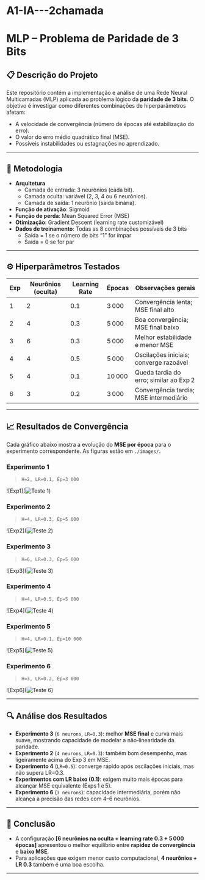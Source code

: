# A1-IA---2chamada
# MLP – Problema de Paridade de 3 Bits

## 📋 Descrição do Projeto

Este repositório contém a implementação e análise de uma Rede Neural Multicamadas (MLP) aplicada ao problema lógico da **paridade de 3 bits**. O objetivo é investigar como diferentes combinações de hiperparâmetros afetam:

- A velocidade de convergência (número de épocas até estabilização do erro).
- O valor do erro médio quadrático final (MSE).
- Possíveis instabilidades ou estagnações no aprendizado.

---

## 🔧 Metodologia

- **Arquitetura**  
  - Camada de entrada: 3 neurônios (cada bit).  
  - Camada oculta: variável (2, 3, 4 ou 6 neurônios).  
  - Camada de saída: 1 neurônio (saída binária).  
- **Função de ativação**: Sigmoid  
- **Função de perda**: Mean Squared Error (MSE)  
- **Otimização**: Gradient Descent (learning rate customizável)  
- **Dados de treinamento**: Todas as 8 combinações possíveis de 3 bits  
  - Saída = 1 se o número de bits “1” for ímpar  
  - Saída = 0 se for par  

---

## ⚙️ Hiperparâmetros Testados

| Exp | Neurônios (oculta) | Learning Rate | Épocas | Observações gerais                  |
|-----|--------------------|---------------|--------|-------------------------------------|
| 1   | 2                  | 0.1           | 3 000  | Convergência lenta; MSE final alto  |
| 2   | 4                  | 0.3           | 5 000  | Boa convergência; MSE final baixo   |
| 3   | 6                  | 0.3           | 5 000  | Melhor estabilidade e menor MSE     |
| 4   | 4                  | 0.5           | 5 000  | Oscilações iniciais; converge razoável |
| 5   | 4                  | 0.1           | 10 000 | Queda tardia do erro; similar ao Exp 2 |
| 6   | 3                  | 0.2           | 3 000  | Convergência tardia; MSE intermediário |

---

## 📈 Resultados de Convergência

Cada gráfico abaixo mostra a evolução do **MSE por época** para o experimento correspondente. As figuras estão em `./images/`.

### Experimento 1  
> `H=2, LR=0.1, Ép=3 000`
> 
![Exp1](![Teste 1](https://github.com/user-attachments/assets/3c21082c-068e-4e66-9cc9-3a5f0b745840))

### Experimento 2  
> `H=4, LR=0.3, Ép=5 000`
> 
![Exp2](![Teste 2](https://github.com/user-attachments/assets/d8d60a8b-8a85-47f1-80b3-0e3f3cf57ccd))

### Experimento 3  
> `H=6, LR=0.3, Ép=5 000`
> 
![Exp3](![Teste 3](https://github.com/user-attachments/assets/fb16dd54-cdf1-4439-a884-2ca8a44100fe))

### Experimento 4  
> `H=4, LR=0.5, Ép=5 000`
> 
![Exp4](![Teste 4](https://github.com/user-attachments/assets/201d099e-942c-4408-997c-8c4432e67832))


### Experimento 5  
> `H=4, LR=0.1, Ép=10 000`
> 
![Exp5](![Teste 5](https://github.com/user-attachments/assets/12ea6a13-5d0a-46d9-8b07-5ffa6c5411ce))

### Experimento 6  
> `H=3, LR=0.2, Ép=3 000`
>  
![Exp6](![Teste 6](https://github.com/user-attachments/assets/b8709f3e-2fe8-4c54-bd10-6b7db388c07f))

---

## 🔍 Análise dos Resultados

- **Experimento 3** (`6 neurons`, `LR=0.3`): melhor **MSE final** e curva mais suave, mostrando capacidade de modelar a não‑linearidade da paridade.  
- **Experimento 2** (`4 neurons`, `LR=0.3`): também bom desempenho, mas ligeiramente acima do Exp 3 em MSE.  
- **Experimento 4** (`LR=0.5`): converge rápido após oscilações iniciais, mas não supera LR=0.3.  
- **Experimentos com LR baixo (0.1)**: exigem muito mais épocas para alcançar MSE equivalente (Exps 1 e 5).  
- **Experimento 6** (`3 neurons`): capacidade intermediária, porém não alcança a precisão das redes com 4–6 neurônios.

---

## 🏁 Conclusão

- A configuração **[6 neurônios na oculta + learning rate 0.3 + 5 000 épocas]** apresentou o melhor equilíbrio entre **rapidez de convergência** e **baixo MSE**.
- Para aplicações que exigem menor custo computacional, **4 neurônios + LR 0.3** também é uma boa escolha.

---
